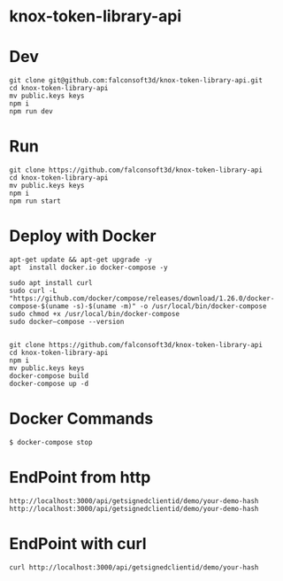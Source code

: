 # knox-token-library-api

# Dev 
```
git clone git@github.com:falconsoft3d/knox-token-library-api.git
cd knox-token-library-api
mv public.keys keys
npm i
npm run dev
```

# Run 
```
git clone https://github.com/falconsoft3d/knox-token-library-api
cd knox-token-library-api
mv public.keys keys
npm i
npm run start
```

# Deploy with Docker
```
apt-get update && apt-get upgrade -y
apt  install docker.io docker-compose -y

sudo apt install curl
sudo curl -L "https://github.com/docker/compose/releases/download/1.26.0/docker-compose-$(uname -s)-$(uname -m)" -o /usr/local/bin/docker-compose
sudo chmod +x /usr/local/bin/docker-compose
sudo docker–compose --version


git clone https://github.com/falconsoft3d/knox-token-library-api
cd knox-token-library-api
npm i
mv public.keys keys
docker-compose build
docker-compose up -d
```
# Docker Commands
```
$ docker-compose stop
```

# EndPoint from http
```
http://localhost:3000/api/getsignedclientid/demo/your-demo-hash
http://localhost:3000/api/getsignedclientid/demo/your-demo-hash
```

# EndPoint with curl
```
curl http://localhost:3000/api/getsignedclientid/demo/your-hash
```